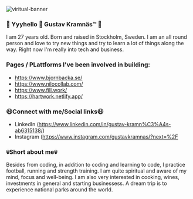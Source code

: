 
![viritual-banner](https://user-images.githubusercontent.com/113347416/199127338-ad61ca10-8c6d-4180-99b1-1f069fc01ceb.png)

### 🌟 Yyyhello 👋 Gustav Kramnäs™️ 🌟
I am 27 years old. Born and raised in Stockholm, Sweden. I am an all round person and love to try new things and try to learn a lot of things along the way. Right now I'm really into tech and business.

### Pages / PLattforms I've been involved in building:
- https://www.bjornbacka.se/
- https://www.nilocollab.com/
- https://www.fill.work/
- https://hartwork.netlify.app/


### 😃Connect with me/Social links😃
- LinkedIn (https://www.linkedin.com/in/gustav-kramn%C3%A4s-ab6315138/)
- Instagram (https://www.instagram.com/gustavkramnas/?next=%2F


### 💀Short about me💀
Besides from coding, in addition to coding and learning to code, I practice football, running and strength training. I am quite spiritual and aware of my mind, focus and well-being. I am also very interested in cooking, wines, investments in general and starting businessess. A dream trip is to experience national parks around the world.







<!--
**gustavkramnas/gustavkramnas** is a ✨ _special_ ✨ repository because its `README.md` (this file) appears on your GitHub profile.

Here are some ideas to get you started:

- 🔭 I’m currently working on ...
- 🌱 I’m currently learning ...
- 👯 I’m looking to collaborate on ...
- 🤔 I’m looking for help with ...
- 💬 Ask me about ...
- 📫 How to reach me: ...
- 😄 Pronouns: ...
- ⚡ Fun fact: ...
-->
